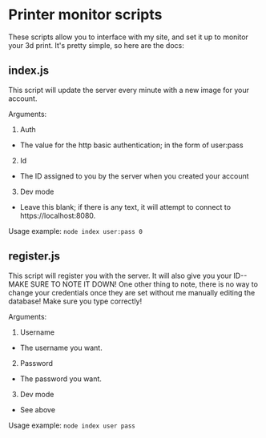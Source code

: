 # Printer monitor scripts
These scripts allow you to interface with my site, and set it up to monitor your 3d print. It's pretty simple, so here are the docs:

## index.js
This script will update the server every minute with a new image for your account.

Arguments:
1. Auth
 - The value for the http basic authentication; in the form of user:pass
2. Id
 - The ID assigned to you by the server when you created your account
3. Dev mode
 - Leave this blank; if there is any text, it will attempt to connect to https://localhost:8080.

Usage example:
`node index user:pass 0`

## register.js
This script will register you with the server. It will also give you your ID-- MAKE SURE TO NOTE IT DOWN!
One other thing to note, there is no way to change your credentials once they are set without me manually editing the database! Make sure you type correctly!

Arguments:
1. Username
 - The username you want.
2. Password
 - The password you want.
3. Dev mode
 - See above

Usage example:
`node index user pass`
